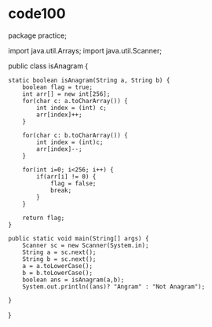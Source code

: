 # code100
package practice;

import java.util.Arrays;
import java.util.Scanner;

public class isAnagram {
	
	static boolean isAnagram(String a, String b) {
		boolean flag = true;
		int arr[] = new int[256];
		for(char c: a.toCharArray()) {
			int index = (int) c;
			arr[index]++;
		}
		
		for(char c: b.toCharArray()) {
			int index = (int)c;
			arr[index]--;
		}
		
		for(int i=0; i<256; i++) {
			if(arr[i] != 0) {
				flag = false;
				break;
			}
		}
		
		return flag;
	}

	public static void main(String[] args) {
		Scanner sc = new Scanner(System.in);
		String a = sc.next();
		String b = sc.next();
		a = a.toLowerCase();
		b = b.toLowerCase();
		boolean ans = isAnagram(a,b);
		System.out.println((ans)? "Angram" : "Not Anagram");

	}

}
